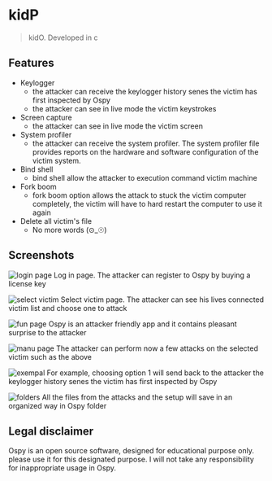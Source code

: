 # kidP
> kidO. Developed in c

## Features
* Keylogger
	* the attacker can receive the keylogger history senes the victim has first inspected by Ospy
	* the attacker can see in live mode the victim keystrokes
* Screen capture
	* the attacker can see in live mode the victim screen
* System profiler
	* the attacker can receive the system profiler. The system profiler file provides reports on the hardware and software configuration of the victim system. 
* Bind shell
	* bind shell allow the attacker to execution command victim machine
* Fork boom
	* fork boom option allows the attack to stuck the victim computer completely, the victim will have to hard restart the computer to use it again
* Delete all victim's file
	* No more words (⊙_☉)	
	
## Screenshots
![login page](https://raw.githubusercontent.com/oririnat/Ospy_RAT/master/screenshots/1.png)
Log in page. The attacker can register to Ospy by buying a license key


![select victim](https://raw.githubusercontent.com/oririnat/Ospy_RAT/master/screenshots/2.png)
Select victim page. The attacker can see his lives connected victim list and choose one to attack


![fun page](https://raw.githubusercontent.com/oririnat/Ospy_RAT/master/screenshots/3.png)
Ospy is an attacker friendly app and it contains pleasant surprise to the attacker

![manu page](https://raw.githubusercontent.com/oririnat/Ospy_RAT/master/screenshots/4.png)
The attacker can perform now a few attacks on the selected victim such as the above


![exempal](https://raw.githubusercontent.com/oririnat/Ospy_RAT/master/screenshots/5.png)
For example, choosing option 1 will send back to the attacker the keylogger history senes the victim has first inspected by Ospy


![folders](https://raw.githubusercontent.com/oririnat/Ospy_RAT/master/screenshots/6.png)
All the files from the attacks and the setup will save in an organized way in Ospy folder


## Legal disclaimer
Ospy is an open source software, designed for educational purpose only. please use it for this designated purpose.
I will not take any responsibility for inappropriate usage in Ospy.